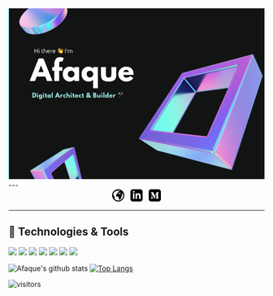 <img src="./assets/github-profile-banner.png"/>
---

<center>
<a href="https://afaque.info" target="_blank"> <img src="./assets/web.png"/></a>
&nbsp;
<a href="https://www.linkedin.com/in/afaquejam/" target="_blank"> <img src="./assets/linkedin-icon.png"/></a>
&nbsp;
<a href="https://medium.com/@randomzed/" target="_blank"> <img src="./assets/medium-icon.png"/></a>
</center>

---
## 🔧 Technologies & Tools

![](https://img.shields.io/badge/Platform-AWS-informational?style=flat&logo=amazon-aws&logoColor=white&color=blue)
![](https://img.shields.io/badge/Paradigm-Serverless-informational?style=flat&logo=Serverless&logoColor=white&color=blue)
![](https://img.shields.io/badge/Web-React-informational?style=flat&logo=react&logoColor=white&color=blue)
![](https://img.shields.io/badge/Mobile-React_Native-informational?style=flat&logo=react&logoColor=white&color=blue)
![](https://img.shields.io/badge/Backend-Node-informational?style=flat&logo=node.js&logoColor=white&color=blue)
![](https://img.shields.io/badge/Code-Javascript(ES6)-informational?style=flat&logo=javascript&logoColor=white&color=blue)
![](https://img.shields.io/badge/Code-Python-informational?style=flat&logo=python&logoColor=white&color=blue)

![Afaque's github stats](https://github-readme-stats.vercel.app/api?username=afaquejam&count_private=true&theme=dark&show_icons=true&line_height=20)
[![Top Langs](https://github-readme-stats.vercel.app/api/top-langs/?username=afaquejam&layout=compact&theme=dark)](https://github.com/anuraghazra/github-readme-stats)

![visitors](https://visitor-badge.glitch.me/badge?page_id=page.id)
